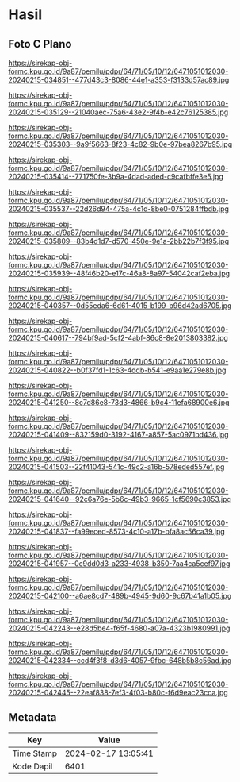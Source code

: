 # Hasil

## Foto C Plano

https://sirekap-obj-formc.kpu.go.id/9a87/pemilu/pdpr/64/71/05/10/12/6471051012030-20240215-034851--477d43c3-8086-44e1-a353-f3133d57ac89.jpg

https://sirekap-obj-formc.kpu.go.id/9a87/pemilu/pdpr/64/71/05/10/12/6471051012030-20240215-035129--21040aec-75a6-43e2-9f4b-e42c76125385.jpg

https://sirekap-obj-formc.kpu.go.id/9a87/pemilu/pdpr/64/71/05/10/12/6471051012030-20240215-035303--9a9f5663-8f23-4c82-9b0e-97bea8267b95.jpg

https://sirekap-obj-formc.kpu.go.id/9a87/pemilu/pdpr/64/71/05/10/12/6471051012030-20240215-035414--771750fe-3b9a-4dad-aded-c9cafbffe3e5.jpg

https://sirekap-obj-formc.kpu.go.id/9a87/pemilu/pdpr/64/71/05/10/12/6471051012030-20240215-035537--22d26d94-475a-4c1d-8be0-0751284ffbdb.jpg

https://sirekap-obj-formc.kpu.go.id/9a87/pemilu/pdpr/64/71/05/10/12/6471051012030-20240215-035809--83b4d1d7-d570-450e-9e1a-2bb22b7f3f95.jpg

https://sirekap-obj-formc.kpu.go.id/9a87/pemilu/pdpr/64/71/05/10/12/6471051012030-20240215-035939--48f46b20-e17c-46a8-8a97-54042caf2eba.jpg

https://sirekap-obj-formc.kpu.go.id/9a87/pemilu/pdpr/64/71/05/10/12/6471051012030-20240215-040357--0d55eda6-6d61-4015-b199-b96d42ad6705.jpg

https://sirekap-obj-formc.kpu.go.id/9a87/pemilu/pdpr/64/71/05/10/12/6471051012030-20240215-040617--794bf9ad-5cf2-4abf-86c8-8e2013803382.jpg

https://sirekap-obj-formc.kpu.go.id/9a87/pemilu/pdpr/64/71/05/10/12/6471051012030-20240215-040822--b0f37fd1-1c63-4ddb-b541-e9aa1e279e8b.jpg

https://sirekap-obj-formc.kpu.go.id/9a87/pemilu/pdpr/64/71/05/10/12/6471051012030-20240215-041250--8c7d86e8-73d3-4866-b9c4-11efa68900e6.jpg

https://sirekap-obj-formc.kpu.go.id/9a87/pemilu/pdpr/64/71/05/10/12/6471051012030-20240215-041409--832159d0-3192-4167-a857-5ac0971bd436.jpg

https://sirekap-obj-formc.kpu.go.id/9a87/pemilu/pdpr/64/71/05/10/12/6471051012030-20240215-041503--22f41043-541c-49c2-a16b-578eded557ef.jpg

https://sirekap-obj-formc.kpu.go.id/9a87/pemilu/pdpr/64/71/05/10/12/6471051012030-20240215-041640--92c6a76e-5b6c-49b3-9665-1cf5690c3853.jpg

https://sirekap-obj-formc.kpu.go.id/9a87/pemilu/pdpr/64/71/05/10/12/6471051012030-20240215-041837--fa99eced-8573-4c10-a17b-bfa8ac56ca39.jpg

https://sirekap-obj-formc.kpu.go.id/9a87/pemilu/pdpr/64/71/05/10/12/6471051012030-20240215-041957--0c9dd0d3-a233-4938-b350-7aa4ca5cef97.jpg

https://sirekap-obj-formc.kpu.go.id/9a87/pemilu/pdpr/64/71/05/10/12/6471051012030-20240215-042100--a6ae8cd7-489b-4945-9d60-9c67b41a1b05.jpg

https://sirekap-obj-formc.kpu.go.id/9a87/pemilu/pdpr/64/71/05/10/12/6471051012030-20240215-042243--e28d5be4-f65f-4680-a07a-4323b1980991.jpg

https://sirekap-obj-formc.kpu.go.id/9a87/pemilu/pdpr/64/71/05/10/12/6471051012030-20240215-042334--ccd4f3f8-d3d6-4057-9fbc-648b5b8c56ad.jpg

https://sirekap-obj-formc.kpu.go.id/9a87/pemilu/pdpr/64/71/05/10/12/6471051012030-20240215-042445--22eaf838-7ef3-4f03-b80c-f6d9eac23cca.jpg


## Metadata

| Key        | Value               |
| ---------- | ------------------- |
| Time Stamp | 2024-02-17 13:05:41 |
| Kode Dapil | 6401                |



